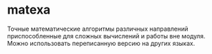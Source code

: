 # matexa
Точные математические алгоритмы различных направлений приспособленные для сложных вычислений и работы вне модуля. Можно использовать переписанную версию на других языках.
